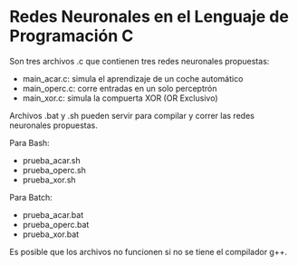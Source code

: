 # Redes Neuronales en el Lenguaje de Programación C

Son tres archivos .c que contienen tres redes neuronales propuestas:
  - main_acar.c: simula el aprendizaje de un coche automático
  - main_operc.c: corre entradas en un solo perceptrón
  - main_xor.c: simula la compuerta XOR (OR Exclusivo)
  
Archivos .bat y .sh pueden servir para compilar y correr las redes neuronales propuestas.

Para Bash:
  - prueba_acar.sh
  - prueba_operc.sh
  - prueba_xor.sh
  
Para Batch:
  - prueba_acar.bat
  - prueba_operc.bat
  - prueba_xor.bat

Es posible que los archivos no funcionen si no se tiene el compilador g++.
